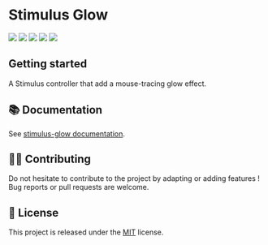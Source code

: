# Stimulus Glow

[![](https://img.shields.io/npm/dt/stimulus-glow.svg)](https://www.npmjs.com/package/stimulus-glow)
[![](https://img.shields.io/npm/v/stimulus-glow.svg)](https://www.npmjs.com/package/stimulus-glow)
[![](https://github.com/stimulus-components/stimulus-glow/workflows/Lint/badge.svg)](https://github.com/stimulus-components/stimulus-glow)
[![](https://github.com/stimulus-components/stimulus-glow/workflows/Test/badge.svg)](https://github.com/stimulus-components/stimulus-glow)
[![](https://img.shields.io/github/license/stimulus-components/stimulus-glow.svg)](https://github.com/stimulus-components/stimulus-glow)

## Getting started

A Stimulus controller that add a mouse-tracing glow effect.

## 📚 Documentation

See [stimulus-glow documentation](https://www.stimulus-components.com/docs/stimulus-glow/).

## 👷‍♂️ Contributing

Do not hesitate to contribute to the project by adapting or adding features ! Bug reports or pull requests are welcome.

## 📝 License

This project is released under the [MIT](http://opensource.org/licenses/MIT) license.
